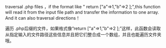 traversal .php files ，if the format like " return ["a"=>1,"b"=>2 ];",this function will read it from the input file path and transfer the information to one array. And it can also traversal directions！

遍历 .php后缀的文件，如果格式像“return ["a"=>1,"b"=>2 ];”这样，此函数会读取从指定输入的文件路径这些信息并且把它们整合成一个数组，并且也能遍历文件夹哦。